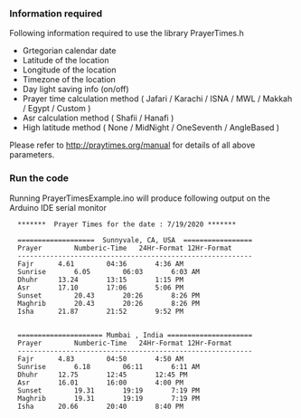 ### Information required

Following information required to use the library PrayerTimes.h

* Grtegorian calendar date
* Latitude of the location
* Longitude of the location
* Timezone of the  location
* Day light saving info (on/off)
* Prayer time calculation method ( Jafari / Karachi / ISNA / MWL /  Makkah / Egypt / Custom )
* Asr calculation method ( Shafii / Hanafi )
* High latitude method ( None / MidNight / OneSeventh / AngleBased )


Please refer to http://praytimes.org/manual for details of all above parameters.


### Run the code

Running PrayerTimesExample.ino will produce following output on the Arduino IDE serial monitor


      *******  Prayer Times for the date : 7/19/2020 *******

      ===================  Sunnyvale, CA, USA  =================
      Prayer		Numberic-Time	24Hr-Format	12Hr-Format
      ----------------------------------------------------------
      Fajr		4.61		04:36		4:36 AM
      Sunrise		6.05		06:03		6:03 AM
      Dhuhr		13.24		13:15		1:15 PM
      Asr		17.10		17:06		5:06 PM
      Sunset		20.43		20:26		8:26 PM
      Maghrib		20.43		20:26		8:26 PM
      Isha		21.87		21:52		9:52 PM


      ===================== Mumbai , India =====================
      Prayer		Numberic-Time	24Hr-Format	12Hr-Format
      ----------------------------------------------------------
      Fajr		4.83		04:50		4:50 AM
      Sunrise		6.18		06:11		6:11 AM
      Dhuhr		12.75		12:45		12:45 PM
      Asr		16.01		16:00		4:00 PM
      Sunset		19.31		19:19		7:19 PM
      Maghrib		19.31		19:19		7:19 PM
      Isha		20.66		20:40		8:40 PM


